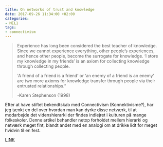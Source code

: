 ```yaml
---
title: On networks of trust and knowledge
date: 2017-09-26 11:34:00 +02:00
categories:
- MIL1
tags:
- connectivism
---
```


> Experience has long been considered the best teacher of knowledge. Since we cannot
> experience everything, other people’s experiences, and hence other people, become the
> surrogate for knowledge. ‘I store my knowledge in my friends’ is an axiom for collecting
> knowledge through collecting people.
>
> \'A friend of a friend is a friend’ or ‘an enemy of a friend is an enemy’ are two more axioms for knowledge transfer through people via their entrusted relationships.”
>
> -Karen Stephenson (1998)

Efter at have stiftet bekendtskab med Connectivism (Konnektivisme?), har jeg tænkt en del over hvordan man kan dyrke disse netværk, til at modarbejde det videnshierarki der findes indlejret i kulturen på mange folkeskoler. Denne artikel behandler netop forholdet mellem hierarki og netværk meget fint, blandt andet med en analogi om at drikke lidt for meget hvidvin til en fest.

[LINK](http://www.drkaren.us/pdfs/icf.pdf)